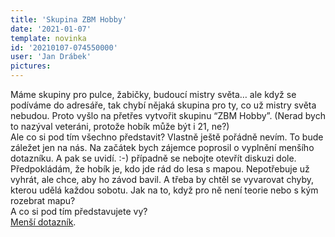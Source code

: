 ```yaml
---
title: 'Skupina ZBM Hobby'
date: '2021-01-07'
template: novinka
id: '20210107-074550000'
user: 'Jan Drábek'
pictures:
---
```

Máme skupiny pro pulce, žabičky, budoucí mistry světa… ale když se podíváme do adresáře, tak chybí nějaká skupina pro ty, co už mistry světa nebudou. Proto vyšlo na přetřes vytvořit skupinu “ZBM Hobby”. (Nerad bych to nazýval veteráni, protože hobík může být i 21, ne?)  
Ale co si pod tím všechno představit? Vlastně ještě pořádně nevím. To bude záležet jen na nás. Na začátek bych zájemce poprosil o vyplnění menšího dotazníku. A pak se uvidí. :-) případně se nebojte otevřít diskuzi dole.  
Předpokládám, že hobík je, kdo jde rád do lesa s mapou. Nepotřebuje už vyhrát, ale chce, aby ho závod bavil. A třeba by chtěl se vyvarovat chyby, kterou udělá každou sobotu. Jak na to, když pro ně není teorie nebo s kým rozebrat mapu?  
A co si pod tím představujete vy?  
[Menší dotazník](https://forms.gle/BNLPPY5eHnWcXVkJ9).
